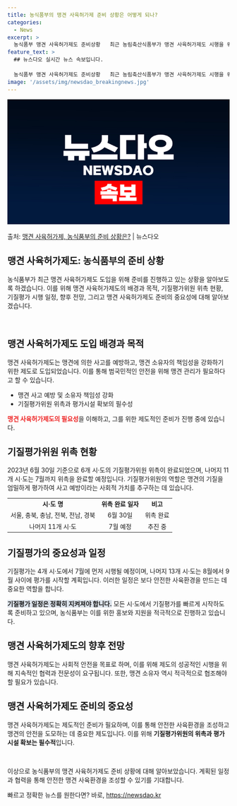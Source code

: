```yaml
---
title: 농식품부의 맹견 사육허가제 준비 상황은 어떻게 되나?
categories:
  - News
excerpt: >
  농식품부 맹견 사육허가제도 준비상황   최근 농림축산식품부가 맹견 사육허가제도 시행을 위해 시·도별로 기질평…
feature_text: >
  ## 뉴스다오 실시간 뉴스 속보입니다.

  농식품부 맹견 사육허가제도 준비상황   최근 농림축산식품부가 맹견 사육허가제도 시행을 위해 시·도별로 기질평…
image: '/assets/img/newsdao_breakingnews.jpg'
---
```


![뉴스다오 속보](/assets/img/newsdao_breakingnews.jpg)

<p>출처: <a href="https://newsdao.kr/4630" rel="dofollow">맹견 사육허가제, 농식품부의 준비 상황은?</a> | 뉴스다오</p>

<h2 data-ke-size="size26">맹견 사육허가제도: 농식품부의 준비 상황</h2>
농식품부가 최근 맹견 사육허가제도 도입을 위해 준비를 진행하고 있는 상황을 알아보도록 하겠습니다. 이를 위해 맹견 사육허가제도의 배경과 목적, 기질평가위원 위촉 현황, 기질평가 시행 일정, 향후 전망, 그리고 맹견 사육허가제도 준비의 중요성에 대해 알아보겠습니다.

<p data-ke-size="size16">&nbsp;</p>

<h2>맹견 사육허가제도 도입 배경과 목적</h2>
맹견 사육허가제도는 맹견에 의한 사고를 예방하고, 맹견 소유자의 책임성을 강화하기 위한 제도로 도입되었습니다. 이를 통해 범국민적인 안전을 위해 맹견 관리가 필요하다고 할 수 있습니다.

<ul>
  <li>맹견 사고 예방 및 소유자 책임성 강화</li>
  <li>기질평가위원 위촉과 평가시설 확보의 필수성</li>
</ul>

<b><span style="color: #ee2323;">맹견 사육허가제도의 필요성</span></b>을 이해하고, 그를 위한 제도적인 준비가 진행 중에 있습니다.

<h2>기질평가위원 위촉 현황</h2>
2023년 6월 30일 기준으로 6개 시·도의 기질평가위원 위촉이 완료되었으며, 나머지 11개 시·도는 7월까지 위촉을 완료할 예정입니다. 기질평가위원의 역할은 맹견의 기질을 엄밀하게 평가하여 사고 예방이라는 사회적 가치를 추구하는 데 있습니다.

<table>
  <tr>
    <td style="text-align: center; height: 17px;"><b>시·도 명</b></td>
    <td style="text-align: center; height: 17px;"><b>위촉 완료 일자</b></td>
    <td style="text-align: center; height: 17px;"><b>비고</b></td>
  </tr>
  <tr>
    <td style="text-align: center; height: 17px;">서울, 충북, 충남, 전북, 전남, 경북</td>
    <td style="text-align: center; height: 17px;">6월 30일</td>
    <td style="text-align: center; height: 17px;">위촉 완료</td>
  </tr>
  <tr>
    <td style="text-align: center; height: 17px;">나머지 11개 시·도</td>
    <td style="text-align: center; height: 17px;">7월 예정</td>
    <td style="text-align: center; height: 17px;">추진 중</td>
  </tr>
</table>

<h2>기질평가의 중요성과 일정</h2>
기질평가는 4개 시·도에서 7월에 먼저 시행될 예정이며, 나머지 13개 시·도는 8월에서 9월 사이에 평가를 시작할 계획입니다. 이러한 일정은 보다 안전한 사육환경을 만드는 데 중요한 역할을 합니다.

<b><span style="background-color: #21538527;">기질평가 일정은 정확히 지켜져야 합니다.</span></b> 모든 시·도에서 기질평가를 빠르게 시작하도록 준비하고 있으며, 농식품부는 이를 위한 홍보와 지원을 적극적으로 진행하고 있습니다.

<h2>맹견 사육허가제도의 향후 전망</h2>
맹견 사육허가제도는 사회적 안전을 목표로 하며, 이를 위해 제도의 성공적인 시행을 위해 지속적인 협력과 전문성이 요구됩니다. 또한, 맹견 소유자 역시 적극적으로 협조해야 할 필요가 있습니다.

<h2>맹견 사육허가제도 준비의 중요성</h2>
맹견 사육허가제도는 제도적인 준비가 필요하며, 이를 통해 안전한 사육환경을 조성하고 맹견의 안전을 도모하는 데 중요한 제도입니다. 이를 위해 <b>기질평가위원의 위촉과 평가시설 확보는 필수적</b>입니다.

<p data-ke-size="size16">&nbsp;</p>

이상으로 농식품부의 맹견 사육허가제도 준비 상황에 대해 알아보았습니다. 계획된 일정과 협력을 통해 안전한 맹견 사육환경을 조성할 수 있기를 기대합니다. 

빠르고 정확한 뉴스를 원한다면? 바로, <a href="https://newsdao.kr" rel="dofollow">https://newsdao.kr</a>


    
